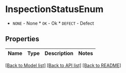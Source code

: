 # InspectionStatusEnum

* `NONE` - None * `OK` - Ok * `DEFECT` - Defect

## Properties

Name | Type | Description | Notes
------------ | ------------- | ------------- | -------------

[[Back to Model list]](../#documentation-for-models) [[Back to API list]](../#documentation-for-api-endpoints) [[Back to README]](../)
